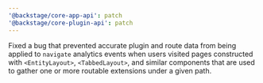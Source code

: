```yaml
---
'@backstage/core-app-api': patch
'@backstage/core-plugin-api': patch
---
```


Fixed a bug that prevented accurate plugin and route data from being applied to `navigate` analytics events when users visited pages constructed with `<EntityLayout>`, `<TabbedLayout>`, and similar components that are used to gather one or more routable extensions under a given path.
